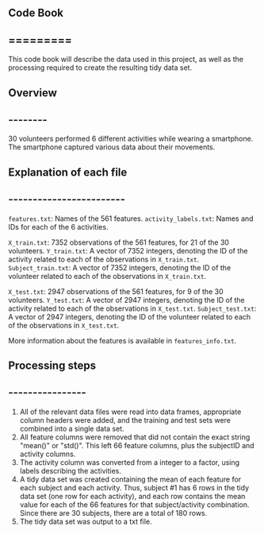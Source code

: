 ## Code Book
## =========
This code book will describe the data used in this project, as well as the processing required to create the resulting tidy data set.

## Overview
## --------

30 volunteers performed 6 different activities while wearing a smartphone. The smartphone captured various data about their movements.

## Explanation of each file
## ------------------------

`features.txt`: Names of the 561 features.
`activity_labels.txt`: Names and IDs for each of the 6 activities.

`X_train.txt`: 7352 observations of the 561 features, for 21 of the 30 volunteers.
`Y_train.txt`: A vector of 7352 integers, denoting the ID of the activity related to each of the observations in `X_train.txt`.
`Subject_train.txt`: A vector of 7352 integers, denoting the ID of the volunteer related to each of the observations in `X_train.txt`.

`X_test.txt`: 2947 observations of the 561 features, for 9 of the 30 volunteers.
`Y_test.txt`: A vector of 2947 integers, denoting the ID of the activity related to each of the observations in `X_test.txt`.
`Subject_test.txt`: A vector of 2947 integers, denoting the ID of the volunteer related to each of the observations in `X_test.txt`.

More information about the features is available in `features_info.txt`.

## Processing steps
## ----------------

1. All of the relevant data files were read into data frames, appropriate column headers were added, and the training and test sets were combined into a single data set.
2. All feature columns were removed that did not contain the exact string "mean()" or "std()". This left 66 feature columns, plus the subjectID and activity columns.
3. The activity column was converted from a integer to a factor, using labels describing the activities.
4. A tidy data set was created containing the mean of each feature for each subject and each activity. Thus, subject #1 has 6 rows in the tidy data set (one row for each activity), 
   and each row contains the mean value for each of the 66 features for that subject/activity combination. Since there are 30 subjects, there are a total of 180 rows.
5. The tidy data set was output to a txt file.
